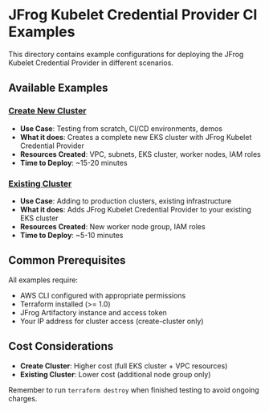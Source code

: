 # JFrog Kubelet Credential Provider CI Examples

This directory contains example configurations for deploying the JFrog Kubelet Credential Provider in different scenarios.

## Available Examples

### [Create New Cluster](./create-cluster/)
- **Use Case**: Testing from scratch, CI/CD environments, demos
- **What it does**: Creates a complete new EKS cluster with JFrog Kubelet Credential Provider
- **Resources Created**: VPC, subnets, EKS cluster, worker nodes, IAM roles
- **Time to Deploy**: ~15-20 minutes

### [Existing Cluster](./existing-cluster/)  
- **Use Case**: Adding to production clusters, existing infrastructure
- **What it does**: Adds JFrog Kubelet Credential Provider to your existing EKS cluster
- **Resources Created**: New worker node group, IAM roles
- **Time to Deploy**: ~5-10 minutes

## Common Prerequisites

All examples require:
- AWS CLI configured with appropriate permissions
- Terraform installed (>= 1.0)
- JFrog Artifactory instance and access token
- Your IP address for cluster access (create-cluster only)

## Cost Considerations

- **Create Cluster**: Higher cost (full EKS cluster + VPC resources)
- **Existing Cluster**: Lower cost (additional node group only)

Remember to run `terraform destroy` when finished testing to avoid ongoing charges.
